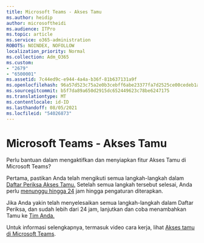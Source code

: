 ```yaml
---
title: Microsoft Teams - Akses Tamu
ms.author: heidip
author: microsoftheidi
ms.audience: ITPro
ms.topic: article
ms.service: o365-administration
ROBOTS: NOINDEX, NOFOLLOW
localization_priority: Normal
ms.collection: Adm_O365
ms.custom:
- "2679"
- "6500001"
ms.assetid: 7c44ed9c-e944-4a4a-b36f-81b637131a9f
ms.openlocfilehash: 96a57d523c75a2e0b3cebff6abe23377fa7d2525ce00cedeb1a16c6669255c8e
ms.sourcegitcommit: b5f7da89a650d2915dc652449623c78be6247175
ms.translationtype: MT
ms.contentlocale: id-ID
ms.lasthandoff: 08/05/2021
ms.locfileid: "54026873"
---
```

# <a name="microsoft-teams---guest-access"></a>Microsoft Teams - Akses Tamu

Perlu bantuan dalam mengaktifkan dan menyiapkan fitur Akses Tamu di Microsoft Teams?  

Pertama, pastikan Anda telah mengikuti semua langkah-langkah dalam [Daftar Periksa Akses Tamu.](https://docs.microsoft.com/microsoftteams/guest-access-checklist) Setelah semua langkah tersebut selesai, Anda perlu [menunggu hingga 24](https://docs.microsoft.com/microsoftteams/manage-guests#guest-access-latencies) jam hingga pengaturan diterapkan.

Jika Anda yakin telah menyelesaikan semua langkah-langkah dalam Daftar Periksa, dan sudah lebih dari 24 jam, lanjutkan dan coba menambahkan Tamu ke [Tim Anda.](https://support.office.com/article/add-guests-to-a-team-in-teams-fccb4fa6-f864-4508-bdde-256e7384a14f#ID0EAABAAA=Desktop)

Untuk informasi selengkapnya, termasuk video cara kerja, lihat [Akses tamu di Microsoft Teams](https://docs.microsoft.com/microsoftteams/guest-access).
